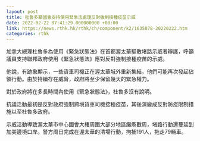 ```yaml
---
layout: post
title: 杜魯多籲國會支持使用緊急法處理反對強制接種疫苗示威
date: 2022-02-22 07:41:29.000000000 +08:00
link: https://news.rthk.hk/rthk/ch/component/k2/1635078-20220222.htm
categories: rthk
---
```


加拿大總理杜魯多為使用《緊急狀態法》在首都渥太華驅散堵路示威者辯護，呼籲議員支持聯邦政府使用《緊急狀態法》應對反對強制接種疫苗的示威。

他說，有跡象顯示，一些貨車司機正在渥太華城外重新集結，他們可能再次發起佔領行動。由於持續存在威脅，政府將至少保留幾天的緊急權力。

對於政府將在多長時間內使用《緊急狀態法》，杜魯多沒有說明。

抗議活動最初是反對政府強制跨境貨車司機接種疫苗，其後演變成反對防疫限制措施以至杜魯多政府。

示威活動導致渥太華市中心國會大樓周圍大部分地區癱瘓數周，堵路行動還蔓延到加美邊境口岸。警方周日完成在渥太華的清場行動，拘捕191人，拖走79輛車。
